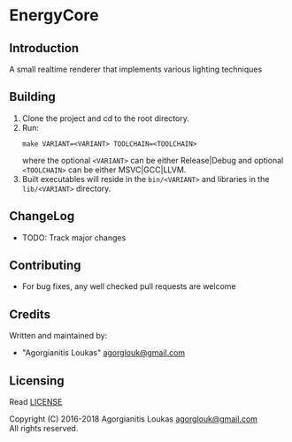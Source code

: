 EnergyCore
==========

Introduction
------------
A small realtime renderer that implements various lighting techniques

Building
--------
 1. Clone the project and cd to the root directory.
 2. Run:  
    ```
    make VARIANT=<VARIANT> TOOLCHAIN=<TOOLCHAIN>
    ```  
    where the optional `<VARIANT>` can be either Release|Debug and optional `<TOOLCHAIN>` can be either MSVC|GCC|LLVM.
 3. Built executables will reside in the `bin/<VARIANT>` and libraries in the `lib/<VARIANT>` directory.

ChangeLog
---------
 * TODO: Track major changes

Contributing
------------
 * For bug fixes, any well checked pull requests are welcome

Credits
-------
Written and maintained by:  
 * "Agorgianitis Loukas" <agorglouk@gmail.com>

Licensing
---------
Read [LICENSE](LICENSE)  

Copyright (C) 2016-2018 Agorgianitis Loukas <agorglouk@gmail.com>  
All rights reserved.
